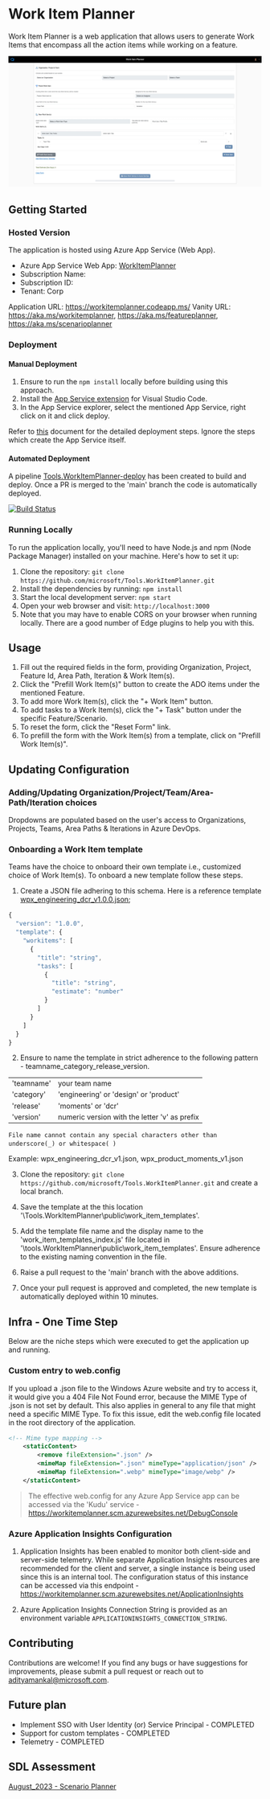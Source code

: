 # Work Item Planner

Work Item Planner is a web application that allows users to generate Work Items that encompass all the action items while working on a feature.

![Screenshot](preview.jpeg)

## Getting Started

### Hosted Version

The application is hosted using Azure App Service (Web App).

- Azure App Service Web App: [WorkItemPlanner](https://ms.portal.azure.com/#@microsoft.onmicrosoft.com/resource/subscriptions/87462284-7600-4279-afa5-6ada5a13fdae/resourceGroups/rg-WorkItemPlanner/providers/Microsoft.Web/sites/WorkItemPlanner/appServices)
- Subscription Name: 
- Subscription ID: 
- Tenant: Corp

Application URL: https://workitemplanner.codeapp.ms/
Vanity URL: https://aka.ms/workitemplanner, https://aka.ms/featureplanner, https://aka.ms/scenarioplanner

### Deployment

#### Manual Deployment

1. Ensure to run the `npm install` locally before building using this approach.
1. Install the [App Service extension](https://marketplace.visualstudio.com/items?itemName=ms-azuretools.vscode-azureappservice) for Visual Studio Code.
1. In the App Service explorer, select the mentioned App Service, right click on it and click deploy.

Refer to [this](https://learn.microsoft.com/en-us/azure/app-service/quickstart-nodejs?tabs=windows&pivots=development-environment-vscode#configure-the-app-service-app-and-deploy-code) document for the detailed deployment steps. Ignore the steps which create the App Service itself.

#### Automated Deployment

A pipeline [Tools.WorkItemPlanner-deploy](https://dev.azure.com/mseng/AzureDevOps/_build?definitionId=19224&_a=summary) has been created to build and deploy. Once a PR is merged to the 'main' branch the code is automatically deployed.

[![Build Status](https://dev.azure.com/mseng/AzureDevOps/_apis/build/status%2FTools.FeaturePlanner%2FTools.FeaturePlanner-deploy?branchName=master)](https://dev.azure.com/mseng/AzureDevOps/_build/latest?definitionId=19224&branchName=master)

### Running Locally

To run the application locally, you'll need to have Node.js and npm (Node Package Manager) installed on your machine. Here's how to set it up:

1. Clone the repository: `git clone https://github.com/microsoft/Tools.WorkItemPlanner.git`
1. Install the dependencies by running: `npm install`
1. Start the local development server: `npm start`
1. Open your web browser and visit: `http://localhost:3000`
1. Note that you may have to enable CORS on your browser when running locally. There are a good number of Edge plugins to help you with this.

## Usage

1. Fill out the required fields in the form, providing Organization, Project, Feature Id, Area Path, Iteration & Work Item(s).
1. Click the "Prefill Work Item(s)" button to create the ADO items under the mentioned Feature.
1. To add more Work Item(s), click the "+ Work Item" button.
1. To add tasks to a Work Item(s), click the "+ Task" button under the specific Feature/Scenario.
1. To reset the form, click the "Reset Form" link.
1. To prefill the form with the Work Item(s) from a template, click on "Prefill Work Item(s)".

## Updating Configuration

### Adding/Updating Organization/Project/Team/Area-Path/Iteration choices

Dropdowns are populated based on the user's access to Organizations, Projects, Teams, Area Paths & Iterations in Azure DevOps.

### Onboarding a Work Item template

Teams have the choice to onboard their own template i.e., customized choice of Work Item(s). To onboard a new template follow these steps.

1. Create a JSON file adhering to this schema. Here is a reference template [wpx_engineering_dcr_v1.0.0.json](https://github.com/microsoft/Tools.WorkItemPlanner.git?path=/public/work_item_templates/w%2Bd_engineering_dcr_v1.0.0.json);

```javascript
{
  "version": "1.0.0",
  "template": {
    "workitems": [
      {
        "title": "string",
        "tasks": [
          {
            "title": "string",
            "estimate": "number"
          }
        ]
      }
    ]
  }
}
```

2. Ensure to name the template in strict adherence to the following pattern - teamname_category_release_version.

|  | |
| -------- | ------- |
| 'teamname'  | your team name |
| 'category' | 'engineering' or 'design' or 'product' |
| 'release' | 'moments' or 'dcr' |
| 'version' | numeric version with the letter 'v' as prefix |

` File name cannot contain any special characters other than underscore(_) or whitespace( ) `

Example: wpx_engineering_dcr_v1.json, wpx_product_moments_v1.json

3. Clone the repository: `git clone https://github.com/microsoft/Tools.WorkItemPlanner.git` and create a local branch.

4. Save the template at the this location '\Tools.WorkItemPlanner\public\work_item_templates'.

5. Add the template file name and the display name to the 'work_item_templates_index.js' file located in '\tools.WorkItemPlanner\public\work_item_templates'. Ensure adherence to the existing naming convention in the file.

6. Raise a pull request to the 'main' branch with the above additions.

71. Once your pull request is approved and completed, the new template is automatically deployed within 10 minutes.

## Infra - One Time Step

Below are the niche steps which were executed to get the application up and running.

### Custom entry to web.config

If you upload a .json file to the Windows Azure website and try to access it, it would give you a 404 File Not Found error, because the MIME Type of .json is not set by default. This also applies in general to any file that might need a specific MIME Type. To fix this issue, edit the web.config file located in the root directory of the application.

```xml
<!-- Mime type mapping -->
    <staticContent>
        <remove fileExtension=".json" />
        <mimeMap fileExtension=".json" mimeType="application/json" />
        <mimeMap fileExtension=".webp" mimeType="image/webp" />
    </staticContent>
```

> The effective web.config for any Azure App Service app can be accessed via the 'Kudu' service - https://workitemplanner.scm.azurewebsites.net/DebugConsole

### Azure Application Insights Configuration

1. Application Insights has been enabled to monitor both client-side and server-side telemetry. While separate Application Insights resources are recommended for the client and server, a single instance is being used since this is an internal tool. The configuration status of this instance can be accessed via this endpoint - https://workitemplanner.scm.azurewebsites.net/ApplicationInsights

1. Azure Application Insights Connection String is provided as an environment variable `APPLICATIONINSIGHTS_CONNECTION_STRING`.

## Contributing

Contributions are welcome! If you find any bugs or have suggestions for improvements, please submit a pull request or reach out to <adityamankal@microsoft.com>.

## Future plan

- Implement SSO with User Identity (or) Service Principal - COMPLETED
- Support for custom templates - COMPLETED
- Telemetry - COMPLETED

## SDL Assessment

[August_2023 - Scenario Planner](https://microsoft.visualstudio.com/OS/_compliance/product/5dafcc76-b9d2-95a7-70e9-6d13bf17075d/assessments/31880c02-6108-fcb1-5c5e-5cefc0d355de)